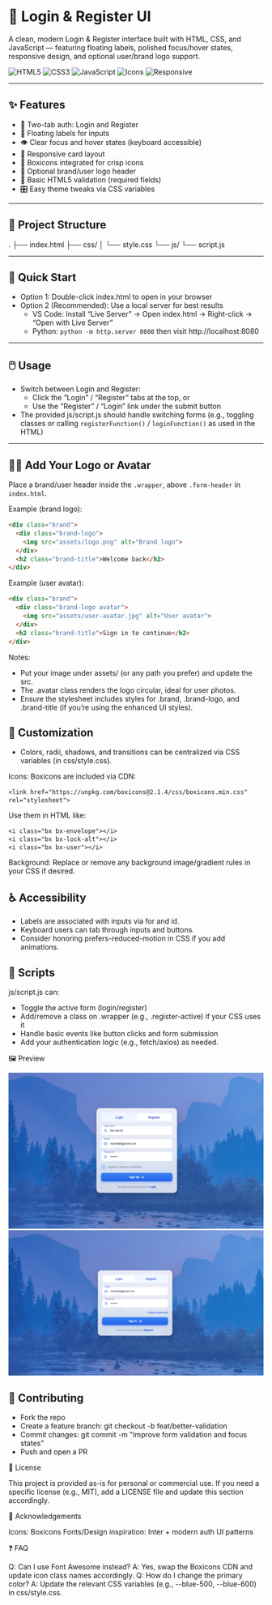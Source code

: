# 🔐 Login & Register UI

A clean, modern Login & Register interface built with HTML, CSS, and JavaScript — featuring floating labels, polished focus/hover states, responsive design, and optional user/brand logo support.

![HTML5](https://img.shields.io/badge/HTML5-E34F26?logo=html5&logoColor=white)
![CSS3](https://img.shields.io/badge/CSS3-1572B6?logo=css3&logoColor=white)
![JavaScript](https://img.shields.io/badge/JavaScript-F7DF1E?logo=javascript&logoColor=000000)
![Icons](https://img.shields.io/badge/Icons-Boxicons-1E90FF)
![Responsive](https://img.shields.io/badge/Responsive-Yes-34D399)

---

## ✨ Features

- 🧭 Two-tab auth: Login and Register
- 📝 Floating labels for inputs
- 👁️ Clear focus and hover states (keyboard accessible)
- 📱 Responsive card layout
- 🧩 Boxicons integrated for crisp icons
- 👤 Optional brand/user logo header
- 🧪 Basic HTML5 validation (required fields)
- 🎛️ Easy theme tweaks via CSS variables

---

## 📂 Project Structure


. ├── index.html ├── css/ │ └── style.css └── js/ └── script.js

---

## 🚀 Quick Start

- Option 1: Double-click index.html to open in your browser
- Option 2 (Recommended): Use a local server for best results
  - VS Code: Install “Live Server” → Open index.html → Right-click → “Open with Live Server”
  - Python: `python -m http.server 8080` then visit http://localhost:8080

---

## 🖱️ Usage

- Switch between Login and Register:
  - Click the “Login” / “Register” tabs at the top, or
  - Use the “Register” / “Login” link under the submit button
- The provided js/script.js should handle switching forms (e.g., toggling classes or calling `registerFunction()` / `loginFunction()` as used in the HTML)

---

## 🧑‍🎨 Add Your Logo or Avatar

Place a brand/user header inside the `.wrapper`, above `.form-header` in `index.html`.

Example (brand logo):
```html
<div class="brand">
  <div class="brand-logo">
    <img src="assets/logo.png" alt="Brand logo">
  </div>
  <h2 class="brand-title">Welcome back</h2>
</div>
```

Example (user avatar):
```html
<div class="brand">
  <div class="brand-logo avatar">
    <img src="assets/user-avatar.jpg" alt="User avatar">
  </div>
  <h2 class="brand-title">Sign in to continue</h2>
</div>
```
Notes:

- Put your image under assets/ (or any path you prefer) and update the src.
- The .avatar class renders the logo circular, ideal for user photos.
- Ensure the stylesheet includes styles for .brand, .brand-logo, and .brand-title (if you’re using the enhanced UI styles).

## 🎨 Customization

- Colors, radii, shadows, and transitions can be centralized via CSS variables (in css/style.css).
  
Icons: Boxicons are included via CDN:
```
<link href="https://unpkg.com/boxicons@2.1.4/css/boxicons.min.css" rel="stylesheet">
```
Use them in HTML like:
```
<i class="bx bx-envelope"></i>
<i class="bx bx-lock-alt"></i>
<i class="bx bx-user"></i>
```
Background: Replace or remove any background image/gradient rules in your
CSS if desired.

## ♿ Accessibility

- Labels are associated with inputs via for and id.
- Keyboard users can tab through inputs and buttons.
- Consider honoring prefers-reduced-motion in CSS if you add animations.

## 🧰 Scripts

js/script.js can:
- Toggle the active form (login/register)
- Add/remove a class on .wrapper (e.g., .register-active) if your CSS uses it
- Handle basic events like button clicks and form submission
- Add your authentication logic (e.g., fetch/axios) as needed.

🖼️ Preview

![image](https://github.com/MdSaifAli063/Login-Register-UI/blob/8b116218cd8637c3cb2fa8729e3ae9b3d97ef82e/Screenshot%202025-09-13%20014449.png)
![image](https://github.com/MdSaifAli063/Login-Register-UI/blob/fee633c0c5cf603380553214d3c6e641b300882a/Screenshot%202025-09-13%20014254.png)


## 🤝 Contributing

- Fork the repo
- Create a feature branch: git checkout -b feat/better-validation
- Commit changes: git commit -m "Improve form validation and focus states"
- Push and open a PR

📄 License

This project is provided as-is for personal or commercial use. If you need a specific license (e.g., MIT), add a LICENSE file and update this section accordingly.

🙏 Acknowledgements

Icons: Boxicons
Fonts/Design inspiration: Inter + modern auth UI patterns

❓ FAQ

Q: Can I use Font Awesome instead?
A: Yes, swap the Boxicons CDN and update icon class names accordingly.
Q: How do I change the primary color?
A: Update the relevant CSS variables (e.g., --blue-500, --blue-600) in css/style.css.
